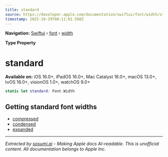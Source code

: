 ```yaml
---
title: standard
source: https://developer.apple.com/documentation/swiftui/font/width/standard
timestamp: 2025-10-29T00:11:01.598Z
---
```


**Navigation:** [Swiftui](/documentation/swiftui) › [font](/documentation/swiftui/font) › [width](/documentation/swiftui/font/width)

**Type Property**

# standard

**Available on:** iOS 16.0+, iPadOS 16.0+, Mac Catalyst 16.0+, macOS 13.0+, tvOS 16.0+, visionOS 1.0+, watchOS 9.0+

```swift
static let standard: Font.Width
```

## Getting standard font widths

- [compressed](/documentation/swiftui/font/width/compressed)
- [condensed](/documentation/swiftui/font/width/condensed)
- [expanded](/documentation/swiftui/font/width/expanded)

---

*Extracted by [sosumi.ai](https://sosumi.ai) - Making Apple docs AI-readable.*
*This is unofficial content. All documentation belongs to Apple Inc.*

